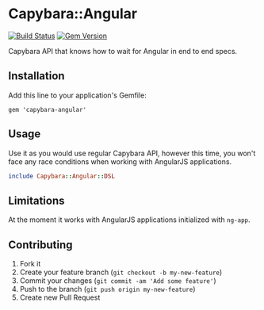 # Capybara::Angular
[![Build Status](https://travis-ci.org/wrozka/capybara-angular.svg?branch=master)](https://travis-ci.org/wrozka/capybara-angular)
[![Gem Version](https://badge.fury.io/rb/capybara-angular.svg)](http://badge.fury.io/rb/capybara-angular)

Capybara API that knows how to wait for Angular in end to end specs.

## Installation

Add this line to your application's Gemfile:

    gem 'capybara-angular'

## Usage

Use it as you would use regular Capybara API, however this time, you won't face any race conditions when working with AngularJS applications.

```ruby
include Capybara::Angular::DSL
```

## Limitations

At the moment it works with AngularJS applications initialized with `ng-app`.

## Contributing

1. Fork it
2. Create your feature branch (`git checkout -b my-new-feature`)
3. Commit your changes (`git commit -am 'Add some feature'`)
4. Push to the branch (`git push origin my-new-feature`)
5. Create new Pull Request
